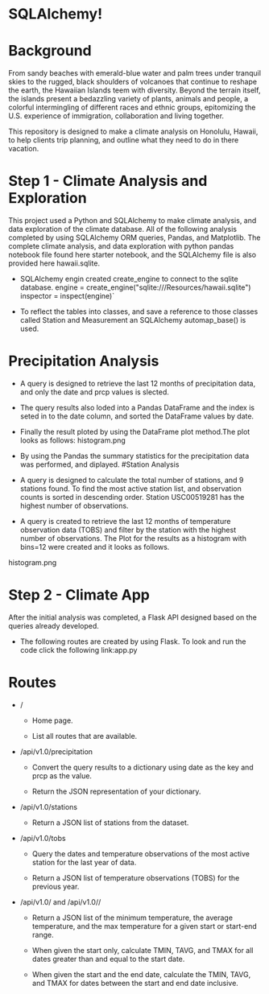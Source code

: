 
 # SQLAlchemy!

# Background
From sandy beaches with emerald-blue water and palm trees under tranquil skies to the rugged, black shoulders of volcanoes that continue to reshape the earth, the Hawaiian Islands teem with diversity. Beyond the terrain itself, the islands present a bedazzling variety of plants, animals and people, a colorful intermingling of different races and ethnic groups, epitomizing the U.S. experience of immigration, collaboration and living together.

This repository is designed to make a climate analysis on Honolulu, Hawaii, to help clients trip planning, and outline what they need to do in there vacation.
# Step 1 - Climate Analysis and Exploration
This project used a Python and SQLAlchemy to make climate analysis, and data exploration of the climate database. All of the following analysis completed by using SQLAlchemy ORM queries, Pandas, and Matplotlib. The complete climate analysis, and data exploration with python pandas notebook file found here starter notebook, and the SQLAlchemy file is also provided here hawaii.sqlite.

- SQLAlchemy engin created create_engine to connect to the sqlite database. engine = create_engine("sqlite:///Resources/hawaii.sqlite") inspector = inspect(engine)`

- To reflect the tables into classes, and save a reference to those classes called Station and Measurement an SQLAlchemy automap_base() is used.

# Precipitation Analysis
 - A query is designed to retrieve the last 12 months of precipitation data, and only the date and prcp values is slected.

 - The query results also loded into a Pandas DataFrame and the index is seted in to the date column, and sorted the DataFrame values by date.

 - Finally the result ploted by using the DataFrame plot method.The plot looks as follows:
 histogram.png
  -  By using the Pandas the summary statistics for the precipitation data was performed, and diplayed.
 #Station Analysis
- A query is designed to calculate the total number of stations, and 9 stations found. To find the most active station list, and observation counts is sorted in descending order. Station USC00519281 has the highest number of observations.

- A query is created to retrieve the last 12 months of temperature observation data (TOBS) and filter by the station with the highest number of observations. The Plot for the results as a histogram with bins=12 were created and it looks as follows.
 
 histogram.png
  
  
# Step 2 - Climate App
After the initial analysis was completed, a Flask API designed based on the queries already developed.

- The following routes are created by using Flask. To look and run the code click the following link:app.py

# Routes
 - /

   - Home page.

   - List all routes that are available.

- /api/v1.0/precipitation

  - Convert the query results to a dictionary using date as the key and prcp as the value.

  - Return the JSON representation of your dictionary.

- /api/v1.0/stations

  - Return a JSON list of stations from the dataset.
- /api/v1.0/tobs

  - Query the dates and temperature observations of the most active station for the last year of data.

  - Return a JSON list of temperature observations (TOBS) for the previous year.

- /api/v1.0/<start> and /api/v1.0/<start>/<end>

  - Return a JSON list of the minimum temperature, the average temperature, and the max temperature for a given start or start-end range.

  - When given the start only, calculate TMIN, TAVG, and TMAX for all dates greater than and equal to the start date.

  - When given the start and the end date, calculate the TMIN, TAVG, and TMAX for dates between the start and end date inclusive. 
 
 
 
 

